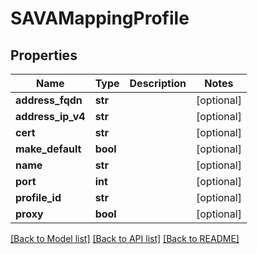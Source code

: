 # SAVAMappingProfile

## Properties
Name | Type | Description | Notes
------------ | ------------- | ------------- | -------------
**address_fqdn** | **str** |  | [optional] 
**address_ip_v4** | **str** |  | [optional] 
**cert** | **str** |  | [optional] 
**make_default** | **bool** |  | [optional] 
**name** | **str** |  | [optional] 
**port** | **int** |  | [optional] 
**profile_id** | **str** |  | [optional] 
**proxy** | **bool** |  | [optional] 

[[Back to Model list]](../README.md#documentation-for-models) [[Back to API list]](../README.md#documentation-for-api-endpoints) [[Back to README]](../README.md)


